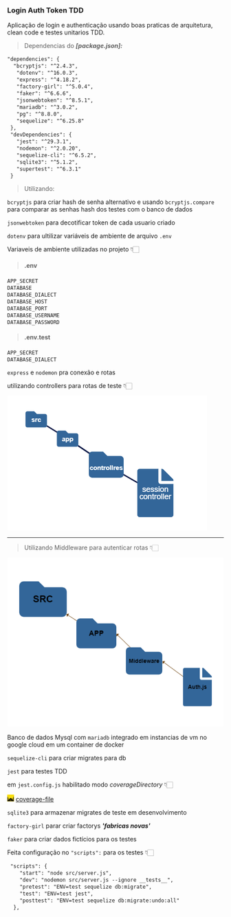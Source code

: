 ### Login Auth Token TDD

Aplicação de login e authenticação usando boas praticas de arquitetura, clean code e testes unitarios TDD.

> Dependencias do _**[package.json]:**_

```
"dependencies": {
  "bcryptjs": "^2.4.3",
   "dotenv": "^16.0.3",
   "express": "^4.18.2",
   "factory-girl": "^5.0.4",
   "faker": "^6.6.6",
   "jsonwebtoken": "^8.5.1",
   "mariadb": "^3.0.2",
   "pg": "^8.8.0",
   "sequelize": "^6.25.8"
 },
 "devDependencies": {
   "jest": "^29.3.1",
   "nodemon": "^2.0.20",
   "sequelize-cli": "^6.5.2",
   "sqlite3": "^5.1.2",
   "supertest": "^6.3.1"
 }
```

> Utilizando:

`bcryptjs` para criar hash de senha alternativo
e usando `bcryptjs.compare` para comparar as senhas
hash dos testes com o banco de dados

`jsonwebtoken` para decotificar token de cada usuario criado

`dotenv` para ultilizar variáveis de ambiente
de arquivo `.env`

Variaveis de ambiente utilizadas no projeto 👇🏻

> #### .env

```
APP_SECRET
DATABASE
DATABASE_DIALECT
DATABASE_HOST
DATABASE_PORT
DATABASE_USERNAME
DATABASE_PASSWORD
```

> #### .env.test

```
APP_SECRET
DATABASE_DIALECT

```

`express` e `nodemon` pra conexão e rotas

utilizando controllers para rotas de teste 👇🏻

<img src='./assets/projectJs.png' alt="graphml-files" />

---

> Utilizando Middleware para autenticar rotas 👇🏻

![middleware](./assets/middleware.png)

Banco de dados Mysql com `mariadb` integrado em
instancias de vm no google cloud em um container
de docker

`sequelize-cli` para criar migrates para db

`jest` para testes TDD

em `jest.config.js` habilitado modo _coverageDirectory_ 👇🏻

![coverrage](./assets/favicon.png)
[coverage-file](./__tests__/coverage/lcov-report/index.html)

`sqlite3` para armazenar migrates de teste em desenvolvimento

`factory-girl` parar criar factorys _**'fabricas novas'**_

`faker` para criar dados fictícios para os testes

Feita configuração no `"scripts":` para os testes 👇🏻

```
 "scripts": {
    "start": "node src/server.js",
    "dev": "nodemon src/server.js --ignore __tests__",
    "pretest": "ENV=test sequelize db:migrate",
    "test": "ENV=test jest",
    "posttest": "ENV=test sequelize db:migrate:undo:all"
  },

```
